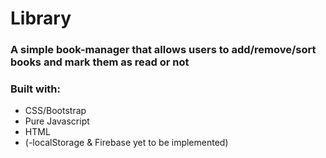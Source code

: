 # Library 
### A simple book-manager that allows users to add/remove/sort books and mark them as read or not

### Built with:
* CSS/Bootstrap
* Pure Javascript
* HTML
* (-localStorage & Firebase yet to be implemented)